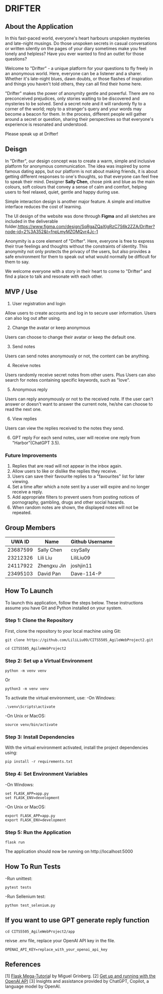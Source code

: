 # DRIFTER

## About the Application

In this fast-paced world, everyone's heart harbours unspoken mysteries and late-night musings. Do those unspoken secrets in casual conversations or written silently on the pages of your diary sometimes make you feel lonely and helpless? Have you ever wanted to find an outlet for those questions?

Welcome to "Drifter" - a unique platform for your questions to fly freely in an anonymous world. Here, everyone can be a listener and a sharer. Whether it's late-night blues, dawn doubts, or those flashes of inspiration and things you haven't told others, they can all find their home here.

"Drifter" makes the power of anonymity gentle and powerful. There are no preconceived prejudices, only stories waiting to be discovered and mysteries to be solved. Send a secret note and it will randomly fly to a corner of the world; reply to a stranger's query and your words may become a beacon for them. In the process, different people will gather around a secret or question, sharing their perspectives so that everyone's experience is resonated and understood.

Please speak up at Drifter!

## Deisgn

In "Drifter", our design concept was to create a warm, simple and inclusive platform for anonymous communication. The idea was inspired by some famous dating apps, but our platform is not about making friends, it is about getting different responses to one's thoughts, so that everyone can feel free to speak their mind. Designer <b>Sally Chen</b>, chose pink and blue as the main colours, soft colours that convey a sense of calm and comfort, helping users to feel relaxed, quiet, gentle and happy during use.

Simple interaction design is another major feature. A simple and intuitive interface reduces the cost of learning.

The UI design of the website was done through <b>Figma</b> and all sketches are included in the deliverable folder.https://www.figma.com/design/SqRgaZQaXlgRzC7S6k2ZZA/Drifter?node-id=2%3A352&t=fnpLmyMZOMQvr4Jc-1

Anonymity is a core element of "Drifter". Here, everyone is free to express their true feelings and thoughts without the constraints of identity. This anonymity not only protects the privacy of the users, but also provides a safe environment for them to speak out what would normally be difficult for them to say.

We welcome everyone with a story in their heart to come to "Drifter" and find a place to talk and resonate with each other.

## MVP / Use

1. User registration and login

Allow users to create accounts and log in to secure user information. Users can also log out after using.

2. Change the avatar or keep anonymous

Users can choose to change their avatar or keep the default one.

3. Send notes

Users can send notes anonymously or not, the content can be anything.

4. Receive notes

Users randomly receive secret notes from other users. Plus Users can also search for notes containing specific keywords, such as "love".

5. Anonymous reply

Users can reply anonymously or not to the received note. If the user can't answer or doesn't want to answer the current note, he/she can choose to read the next one.

6. View replies

Users can view the replies received to the notes they send.

6. GPT reply
   For each send notes, user will receive one reply from "Harbor"(ChatGPT 3.5).

### Future Improvements

1. Replies that are read will not appear in the inbox again.
2. Allow users to like or dislike the replies they receive.
3. Users can save their favourite replies to a "favourites" list for later viewing.
4. Set a time after which a note sent by a user will expire and no longer receive a reply.
5. Add appropriate filters to prevent users from posting notices of pornography, gambling, drugs and other social hazards.
6. When random notes are shown, the displayed notes will not be repeated.

## Group Members

| UWA ID   | Name        | Github Username |
| -------- | ----------- | --------------- |
| 23687599 | Sally Chen  | csySally        |
| 23212326 | Lili Liu    | LiliLiu09       |
| 24117922 | Zhengxu Jin | joshjin11       |
| 23495103 | David Pan   | Dave-114-P      |

## How To Launch

To launch this application, follow the steps below. These instructions assume you have Git and Python installed on your system.

### Step 1: Clone the Repository

First, clone the repository to your local machine using Git:

```
git clone https://github.com/LiliLiu09/CITS5505_AgileWebProject2.git
```

```
cd CITS5505_AgileWebProject2
```

### Step 2: Set up a Virtual Environment

```
python -m venv venv
```

Or

```
python3 -m venv venv
```

To activate the virtual environment, use:
-On Windows:

```
.\venv\Scripts\activate
```

-On Unix or MacOS:

```
source venv/bin/activate
```

### Step 3: Install Dependencies

With the virtual environment activated, install the project dependencies using:

```
pip install -r requirements.txt
```

### Step 4: Set Environment Variables

-On Windows:

```
set FLASK_APP=app.py
set FLASK_ENV=development
```

-On Unix or MacOS:

```
export FLASK_APP=app.py
export FLASK_ENV=development
```

### Step 5: Run the Application

```
flask run
```

The application should now be running on http://localhost:5000

## How To Run Tests

-Run unittest:

```
pytest tests
```

-Run Sellenium test:

```
python test_selenium.py
```

## If you want to use GPT generate reply function

```
cd CITS5505_AgileWebProject2/app
```

reivse .env file, replace your OpenAI API key in the file.

```
OPENAI_API_KEY=replace_with_your_openai_api_key
```

## References

[1] [Flask Mega-Tutoria](https://blog.miguelgrinberg.com/post/the-flask-mega-tutorial-part-i-hello-world)l by Miguel Grinberg.
[2] [Get up and running with the OpenAI API](https://platform.openai.com/docs/quickstart/get-up-and-running-with-the-openai-api)
[3] Insights and assistance provided by ChatGPT, Copilot, a language model by OpenAI.
